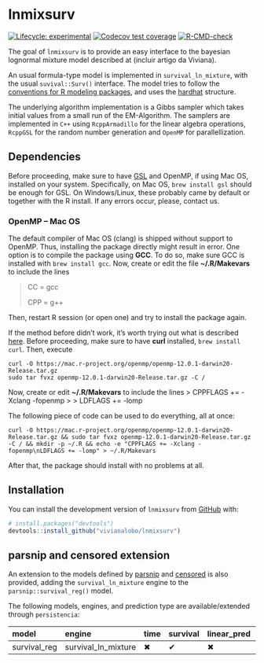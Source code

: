 
<!-- README.md is generated from README.Rmd. Please edit that file -->

# lnmixsurv

<!-- badges: start -->

[![Lifecycle:
experimental](https://img.shields.io/badge/lifecycle-experimental-orange.svg)](https://lifecycle.r-lib.org/articles/stages.html#experimental)
[![Codecov test
coverage](https://codecov.io/gh/vitorcapdeville/persistencia/branch/master/graph/badge.svg)](https://app.codecov.io/gh/vitorcapdeville/persistencia?branch=master)
[![R-CMD-check](https://github.com/vivianalobo/lnmixsurv/actions/workflows/R-CMD-check.yaml/badge.svg)](https://github.com/vivianalobo/lnmixsurv/actions/workflows/R-CMD-check.yaml)
<!-- badges: end -->

The goal of `lnmixsurv` is to provide an easy interface to the bayesian
lognormal mixture model described at (incluir artigo da Viviana).

An usual formula-type model is implemented in `survival_ln_mixture`,
with the usual `suvival::Surv()` interface. The model tries to follow
the [conventions for R modeling
packages](https://tidymodels.github.io/model-implementation-principles/),
and uses the [hardhat](https://hardhat.tidymodels.org/) structure.

The underlying algorithm implementation is a Gibbs sampler which takes
initial values from a small run of the EM-Algorithm. The samplers are
implemented in `C++` using `RcppArmadillo` for the linear algebra
operations, `RcppGSL` for the random number generation and `OpenMP` for
parallellization.

## Dependencies

Before proceeding, make sure to have
[GSL](https://www.gnu.org/software/gsl/) and OpenMP, if using Mac OS,
installed on your system. Specifically, on Mac OS, `brew install gsl`
should be enough for GSL. On Windows/Linux, these probably came by
default or together with the R install. If any errors occur, please,
contact us.

### OpenMP – Mac OS

The default compiler of Mac OS (clang) is shipped without support to
OpenMP. Thus, installing the package directly might result in error. One
option is to compile the package using **GCC**. To do so, make sure GCC
is installed with `brew install gcc`. Now, create or edit the file
**~/.R/Makevars** to include the lines

> CC = gcc
>
> CPP = g++

Then, restart R session (or open one) and try to install the package
again.

If the method before didn’t work, it’s worth trying out what is
described [here](https://mac.r-project.org/openmp/). Before proceeding,
make sure to have **curl** installed, `brew install curl`. Then, execute

    curl -O https://mac.r-project.org/openmp/openmp-12.0.1-darwin20-Release.tar.gz
    sudo tar fvxz openmp-12.0.1-darwin20-Release.tar.gz -C /

Now, create or edit **~/.R/Makevars** to include the lines \> CPPFLAGS
+= -Xclang -fopenmp \> \> LDFLAGS += -lomp

The following piece of code can be used to do everything, all at once:

    curl -O https://mac.r-project.org/openmp/openmp-12.0.1-darwin20-Release.tar.gz && sudo tar fvxz openmp-12.0.1-darwin20-Release.tar.gz -C / && mkdir -p ~/.R && echo -e "CPPFLAGS += -Xclang -fopenmp\nLDFLAGS += -lomp" > ~/.R/Makevars

After that, the package should install with no problems at all.

## Installation

You can install the development version of `lnmixsurv` from
[GitHub](https://github.com/) with:

``` r
# install.packages("devtools")
devtools::install_github("vivianalobo/lnmixsurv")
```

## parsnip and censored extension

An extension to the models defined by
[parsnip](https://parsnip.tidymodels.org/index.html) and
[censored](https://censored.tidymodels.org/articles/examples.html) is
also provided, adding the `survival_ln_mixture` engine to the
`parsnip::survival_reg()` model.

The following models, engines, and prediction type are
available/extended through `persistencia`:

| model        | engine              | time | survival | linear_pred | raw | quantile | hazard |
|:-------------|:--------------------|:-----|:---------|:------------|:----|:---------|:-------|
| survival_reg | survival_ln_mixture | ✖    | ✔        | ✖           | ✖   | ✖        | ✔      |
